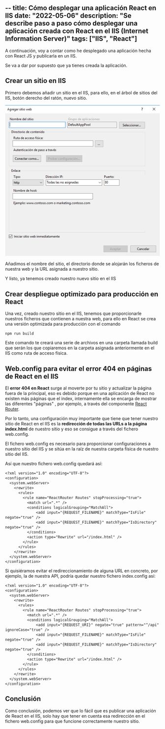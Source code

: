 --
title: Cómo desplegar una aplicación React en IIS
date: "2022-05-06"
description: "Se describe paso a paso cómo desplegar una aplicación creada con React en el IIS (Internet Information Server)"
tags: ["IIS", "React"]
---

A continuación, voy a contar como he desplegado una aplicación hecha con React JS y publicarla en un IIS.

Se va a dar por supuesto que ya tienes creada la aplicación.


## Crear un sitio en IIS

Primero debemos añadir un sitio en el IIS, para ello, en el árbol de sitios del IIS, botón derecho del ratón, nuevo sitio.

![Nuevo sitio](./nuevo-sitio-iis.png)

Añadimos el nombre del sitio, el directorio donde se alojarán los ficheros de nuestra web y la URL asignada a nuestro sitio.

Y listo, ya tenemos creado nuestro nuevo sitio en el IIS


## Crear despliegue optimizado para producción en React 

Una vez, creado nuestro sitio en el IIS, tenemos que proporcionarle nuestros ficheros que contienen a nuestra web, para ello en React se crea una versión optimizada para producción con el comando 

```
npm run build
```

Este comando te creará una serie de archivos en una carpeta llamada build que serán los que copiaremos en la carpeta asignada anteriormente en el IIS como ruta de acceso física.


## Web.config para evitar el error 404 en páginas de React en el IIS

El **error 404 en React** surge al moverte por tu sitio y actualizar la página fuera de la principal, eso es debido porque en una aplicación de React no existen más páginas que el index, internamente ella se encarga de mostrar las diferentes "páginas" , por ejemplo, a través del componente <a href="https://reactrouter.com/">React Router</a>.


Por lo tanto, una configuración muy importante que tiene que tener nuestro sitio de React en el IIS es la **redirección de todas las URLs a la página index.html** de nuestro sitio y eso se consigue a través del fichero web.config.

El fichero web.config es necesario para proporcionar configuraciones a nuestro sitio del IIS y se sitúa en la raíz de nuestra carpeta física de nuestro sitio del IIS.

Así que nuestro fichero web.config quedará así:


```
<?xml version="1.0" encoding="UTF-8"?>
<configuration>
  <system.webServer>
    <rewrite>
      <rules>
        <rule name="ReactRouter Routes" stopProcessing="true">
          <match url=".*" />
          <conditions logicalGrouping="MatchAll">
              <add input="{REQUEST_FILENAME}" matchType="IsFile" negate="true" />
              <add input="{REQUEST_FILENAME}" matchType="IsDirectory" negate="true" />
          </conditions>
          <action type="Rewrite" url="/index.html" />
        </rule>
      </rules>
    </rewrite>
  </system.webServer>
</configuration>
```

Si quisiéramos evitar el redireccionamiento de alguna URL en concreto, por ejemplo, la de nuestra API, podría quedar nuestro fichero index.config así:

```
<?xml version="1.0" encoding="UTF-8"?>
<configuration>
  <system.webServer>
    <rewrite>
      <rules>
        <rule name="ReactRouter Routes" stopProcessing="true">
          <match url=".*" />
          <conditions logicalGrouping="MatchAll">
              <add input="{REQUEST_URI}" negate="true" pattern="^/api" ignoreCase="true" />
              <add input="{REQUEST_FILENAME}" matchType="IsFile" negate="true" />
              <add input="{REQUEST_FILENAME}" matchType="IsDirectory" negate="true" />
          </conditions>
          <action type="Rewrite" url="/index.html" />
        </rule>
      </rules>
    </rewrite>
  </system.webServer>
</configuration>
```

## Conclusión

Como conclusión, podemos ver que lo fácil que es publicar una aplicación de React en el IIS, solo hay que tener en cuenta esa redirección en el fichero web.config para que funcione correctamente nuestro sitio.


